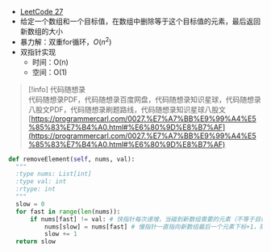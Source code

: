 - [LeetCode 27](https://leetcode.com/problems/remove-element/description/)
- 给定一个数组和一个目标值，在数组中删除等于这个目标值的元素，最后返回新数组的大小
- 暴力解：双重for循环，$O(n^2)$﻿
- 双指针实现
    - 时间：O(n)
    - 空间：O(1)

> [!info] 代码随想录  
> 代码随想录PDF，代码随想录百度网盘，代码随想录知识星球，代码随想录八股文PDF，代码随想录刷题路线，代码随想录知识星球八股文  
> [https://programmercarl.com/0027.%E7%A7%BB%E9%99%A4%E5%85%83%E7%B4%A0.html#%E6%80%9D%E8%B7%AF](https://programmercarl.com/0027.%E7%A7%BB%E9%99%A4%E5%85%83%E7%B4%A0.html#%E6%80%9D%E8%B7%AF)  

```Python
def removeElement(self, nums, val):
  """
  :type nums: List[int]
  :type val: int
  :rtype: int
  """
  slow = 0
  for fast in range(len(nums)):
      if nums[fast] != val: # 快指针每次递增，当碰到新数组需要的元素（不等于目标元素的元素），更新新数组（慢指针）
          nums[slow] = nums[fast] # 慢指针一直指向新数组最后一个元素下标+1，随时准备覆盖
          slow += 1
  return slow
```